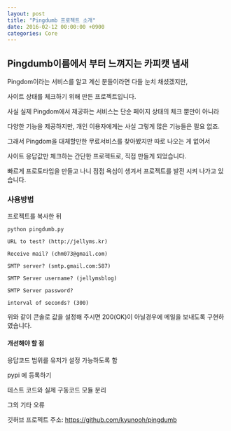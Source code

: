 ```yaml
---
layout: post
title: "Pingdumb 프로젝트 소개"
date: 2016-02-12 00:00:00 +0900
categories: Core 
---
```



## Pingdumb이름에서 부터 느껴지는 카피캣 냄새

Pingdom이라는 서비스를 알고 계신 분들이라면 다들 눈치 채셨겠지만,

사이트 상태를 체크하기 위해 만든 프로젝트입니다.

사실 실제 Pingdom에서 제공하는 서비스는 단순 페이지 상태의 체크 뿐만이 아니라

다양한 기능을 제공하지만, 개인 이용자에게는 사실 그렇게 많은 기능들은 필요 없죠.

그래서 Pingdom을 대체할만한 무료서비스를 찾아봤지만 따로 나오는 게 없어서

사이트 응답값만 체크하는 간단한 프로젝트로, 직접 만들게 되었습니다.

빠르게 프로토타입을 만들고 나니 점점 욕심이 생겨서 프로젝트를 발전 시켜 나가고 있습니다.

### 사용방법

프로젝트를 복사한 뒤 

`python pingdumb.py`

`URL to test? (http://jellyms.kr)`

`Receive mail? (chm073@gmail.com)`

`SMTP server? (smtp.gmail.com:587)`

`SMTP Server username? (jellymsblog)`

`SMTP Server password?`

`interval of seconds? (300)`

위와 같이 콘솔로 값을 설정해 주시면 200(OK)이 아닐경우에 메일을 보내도록 구현하였습니다.

#### 개선해야 할 점

응답코드 범위를 유저가 설정 가능하도록 함

pypi 에 등록하기

테스트 코드와 실제 구동코드 모듈 분리

그외 기타 오류

깃허브 프로젝트 주소: https://github.com/kyunooh/pingdumb